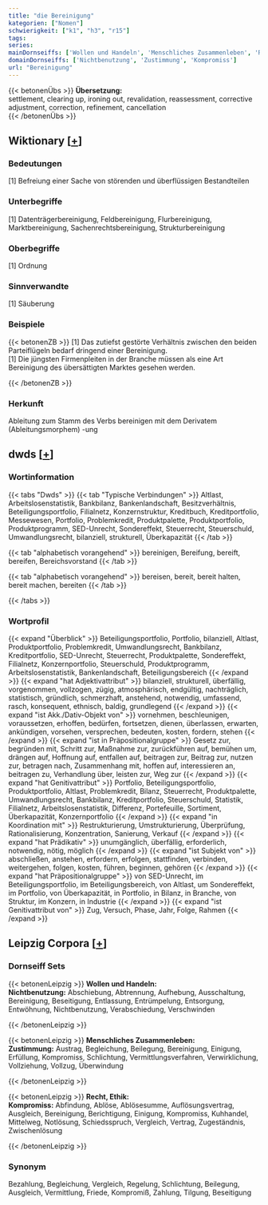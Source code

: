 ```yaml
---
title: "die Bereinigung"
kategorien: ["Nomen"]
schwierigkeit: ["k1", "h3", "r15"]
tags:
series:
mainDornseiffs: ['Wollen und Handeln', 'Menschliches Zusammenleben', 'Recht, Ethik']
domainDornseiffs: ['Nichtbenutzung', 'Zustimmung', 'Kompromiss']
url: "Bereinigung"
---
```


{{< betonenÜbs >}}
**Übersetzung:**  
settlement, clearing up, ironing out, revalidation, reassessment, corrective adjustment, correction, refinement, cancellation  
{{< /betonenÜbs >}}

## Wiktionary [[+](https://de.wiktionary.org/wiki/Bereinigung)]

### Bedeutungen
[1] Befreiung einer Sache von störenden und überflüssigen Bestandteilen  

### Unterbegriffe
[1] Datenträgerbereinigung, Feldbereinigung, Flurbereinigung, Marktbereinigung, Sachenrechtsbereinigung, Strukturbereinigung  

### Oberbegriffe
[1] Ordnung  

### Sinnverwandte
[1] Säuberung  

### Beispiele
{{< betonenZB >}}
[1] Das zutiefst gestörte Verhältnis zwischen den beiden Parteiflügeln bedarf dringend einer Bereinigung.  
[1] Die jüngsten Firmenpleiten in der Branche müssen als eine Art Bereinigung des übersättigten Marktes gesehen werden.  

{{< /betonenZB >}}
### Herkunft
Ableitung zum Stamm des Verbs bereinigen mit dem Derivatem (Ableitungsmorphem) -ung  



## dwds [[+](https://www.dwds.de/wb/Bereinigung)]

### Wortinformation
{{< tabs "Dwds" >}}
{{< tab "Typische Verbindungen" >}}
Altlast, Arbeitslosenstatistik, Bankbilanz, Bankenlandschaft, Besitzverhältnis, Beteiligungsportfolio, Filialnetz, Konzernstruktur, Kreditbuch, Kreditportfolio, Messewesen, Portfolio, Problemkredit, Produktpalette, Produktportfolio, Produktprogramm, SED-Unrecht, Sondereffekt, Steuerrecht, Steuerschuld, Umwandlungsrecht, bilanziell, strukturell, Überkapazität
{{< /tab >}}

{{< tab "alphabetisch vorangehend" >}}
bereinigen, Bereifung, bereift, bereifen, Bereichsvorstand
{{< /tab >}}

{{< tab "alphabetisch vorangehend" >}}
bereisen, bereit, bereit halten, bereit machen, bereiten
{{< /tab >}}

{{< /tabs >}}

### Wortprofil
{{< expand "Überblick" >}} Beteiligungsportfolio, Portfolio, bilanziell, Altlast, Produktportfolio, Problemkredit, Umwandlungsrecht, Bankbilanz, Kreditportfolio, SED-Unrecht, Steuerrecht, Produktpalette, Sondereffekt, Filialnetz, Konzernportfolio, Steuerschuld, Produktprogramm, Arbeitslosenstatistik, Bankenlandschaft, Beteiligungsbereich {{< /expand >}}
{{< expand "hat Adjektivattribut" >}} bilanziell, strukturell, überfällig, vorgenommen, vollzogen, zügig, atmosphärisch, endgültig, nachträglich, statistisch, gründlich, schmerzhaft, anstehend, notwendig, umfassend, rasch, konsequent, ethnisch, baldig, grundlegend {{< /expand >}}
{{< expand "ist Akk./Dativ-Objekt von" >}} vornehmen, beschleunigen, voraussetzen, erhoffen, bedürfen, fortsetzen, dienen, überlassen, erwarten, ankündigen, vorsehen, versprechen, bedeuten, kosten, fordern, stehen {{< /expand >}}
{{< expand "ist in Präpositionalgruppe" >}} Gesetz zur, begründen mit, Schritt zur, Maßnahme zur, zurückführen auf, bemühen um, drängen auf, Hoffnung auf, entfallen auf, beitragen zur, Beitrag zur, nutzen zur, betragen nach, Zusammenhang mit, hoffen auf, interessieren an, beitragen zu, Verhandlung über, leisten zur, Weg zur {{< /expand >}}
{{< expand "hat Genitivattribut" >}} Portfolio, Beteiligungsportfolio, Produktportfolio, Altlast, Problemkredit, Bilanz, Steuerrecht, Produktpalette, Umwandlungsrecht, Bankbilanz, Kreditportfolio, Steuerschuld, Statistik, Filialnetz, Arbeitslosenstatistik, Differenz, Portefeuille, Sortiment, Überkapazität, Konzernportfolio {{< /expand >}}
{{< expand "in Koordination mit" >}} Restrukturierung, Umstrukturierung, Überprüfung, Rationalisierung, Konzentration, Sanierung, Verkauf {{< /expand >}}
{{< expand "hat Prädikativ" >}} unumgänglich, überfällig, erforderlich, notwendig, nötig, möglich {{< /expand >}}
{{< expand "ist Subjekt von" >}} abschließen, anstehen, erfordern, erfolgen, stattfinden, verbinden, weitergehen, folgen, kosten, führen, beginnen, gehören {{< /expand >}}
{{< expand "hat Präpositionalgruppe" >}} von SED-Unrecht, im Beteiligungsportfolio, im Beteiligungsbereich, von Altlast, um Sondereffekt, im Portfolio, von Überkapazität, in Portfolio, in Bilanz, in Branche, von Struktur, im Konzern, in Industrie {{< /expand >}}
{{< expand "ist Genitivattribut von" >}} Zug, Versuch, Phase, Jahr, Folge, Rahmen {{< /expand >}}

## Leipzig Corpora [[+](https://corpora.uni-leipzig.de/en/res?word=Bereinigung&corpusId=deu_newscrawl-public_2018)]

### Dornseiff Sets
{{< betonenLeipzig >}}
**Wollen und Handeln:**  
**Nichtbenutzung:** Abschiebung, Abtrennung, Aufhebung, Ausschaltung, Bereinigung, Beseitigung, Entlassung, Entrümpelung, Entsorgung, Entwöhnung, Nichtbenutzung, Verabschiedung, Verschwinden  

{{< /betonenLeipzig >}}


{{< betonenLeipzig >}}
**Menschliches Zusammenleben:**  
**Zustimmung:** Austrag, Begleichung, Beilegung, Bereinigung, Einigung, Erfüllung, Kompromiss, Schlichtung, Vermittlungsverfahren, Verwirklichung, Vollziehung, Vollzug, Überwindung  

{{< /betonenLeipzig >}}


{{< betonenLeipzig >}}
**Recht, Ethik:**  
**Kompromiss:** Abfindung, Ablöse, Ablösesumme, Auflösungsvertrag, Ausgleich, Bereinigung, Berichtigung, Einigung, Kompromiss, Kuhhandel, Mittelweg, Notlösung, Schiedsspruch, Vergleich, Vertrag, Zugeständnis, Zwischenlösung  

{{< /betonenLeipzig >}}

### Synonym
Bezahlung, Begleichung, Vergleich, Regelung, Schlichtung, Beilegung, Ausgleich, Vermittlung, Friede, Kompromiß, Zahlung, Tilgung, Beseitigung

